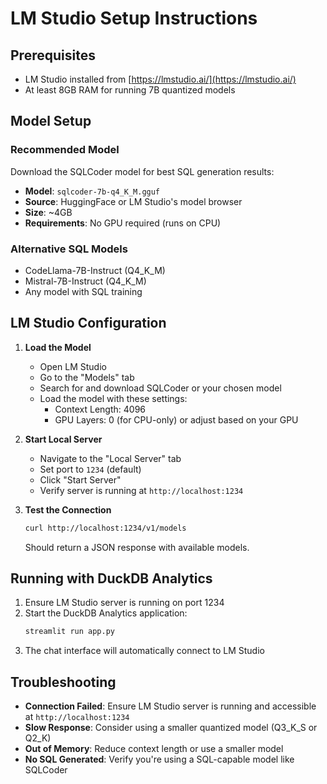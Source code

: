 # LM Studio Setup Instructions

## Prerequisites
- LM Studio installed from [https://lmstudio.ai/](https://lmstudio.ai/)
- At least 8GB RAM for running 7B quantized models

## Model Setup

### Recommended Model
Download the SQLCoder model for best SQL generation results:
- **Model**: `sqlcoder-7b-q4_K_M.gguf` 
- **Source**: HuggingFace or LM Studio's model browser
- **Size**: ~4GB
- **Requirements**: No GPU required (runs on CPU)

### Alternative SQL Models
- CodeLlama-7B-Instruct (Q4_K_M)
- Mistral-7B-Instruct (Q4_K_M)
- Any model with SQL training

## LM Studio Configuration

1. **Load the Model**
   - Open LM Studio
   - Go to the "Models" tab
   - Search for and download SQLCoder or your chosen model
   - Load the model with these settings:
     - Context Length: 4096
     - GPU Layers: 0 (for CPU-only) or adjust based on your GPU

2. **Start Local Server**
   - Navigate to the "Local Server" tab
   - Set port to `1234` (default)
   - Click "Start Server"
   - Verify server is running at `http://localhost:1234`

3. **Test the Connection**
   ```bash
   curl http://localhost:1234/v1/models
   ```
   Should return a JSON response with available models.

## Running with DuckDB Analytics

1. Ensure LM Studio server is running on port 1234
2. Start the DuckDB Analytics application:
   ```bash
   streamlit run app.py
   ```
3. The chat interface will automatically connect to LM Studio

## Troubleshooting

- **Connection Failed**: Ensure LM Studio server is running and accessible at `http://localhost:1234`
- **Slow Response**: Consider using a smaller quantized model (Q3_K_S or Q2_K)
- **Out of Memory**: Reduce context length or use a smaller model
- **No SQL Generated**: Verify you're using a SQL-capable model like SQLCoder